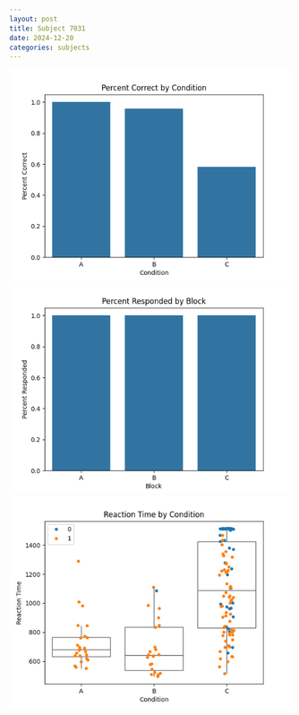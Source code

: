 ```yaml
---
layout: post
title: Subject 7031
date: 2024-12-20
categories: subjects
---
```


![](data/7031/run-2/7031_ATS_percent_correct.png)
![](data/7031/run-2/7031_ATS_percent_responded.png)
![](data/7031/run-2/7031_ATS_rt.png)
